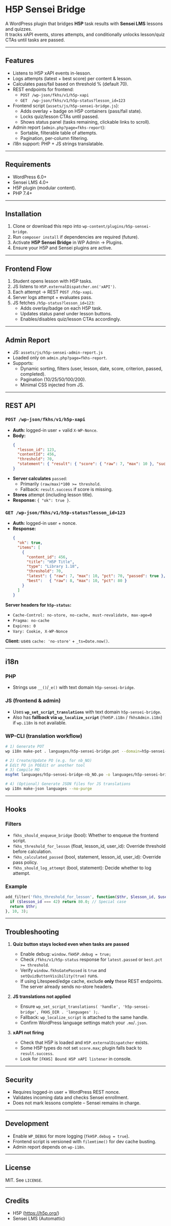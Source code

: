 # H5P Sensei Bridge

A WordPress plugin that bridges **H5P** task results with **Sensei LMS** lessons and quizzes.  
It tracks xAPI events, stores attempts, and conditionally unlocks lesson/quiz CTAs until tasks are passed.

---

## Features

- Listens to H5P xAPI events in-lesson.
- Logs attempts (latest + best score) per content & lesson.
- Calculates pass/fail based on threshold % (default 70).
- REST endpoints for frontend:
  - `POST /wp-json/fkhs/v1/h5p-xapi`
  - `GET  /wp-json/fkhs/v1/h5p-status?lesson_id=123`
- Frontend script (`assets/js/h5p-sensei-bridge.js`):
  - Adds overlay + badge on H5P containers (pass/fail state).
  - Locks quiz/lesson CTAs until passed.
  - Shows status panel (tasks remaining, clickable links to scroll).
- Admin report (`admin.php?page=fkhs-report`):
  - Sortable, filterable table of attempts.
  - Pagination, per-column filtering.
- i18n support: PHP + JS strings translatable.

---

## Requirements

- WordPress 6.0+
- Sensei LMS 4.0+
- H5P plugin (modular content).
- PHP 7.4+

---

## Installation

1. Clone or download this repo into `wp-content/plugins/h5p-sensei-bridge`.
2. Run `composer install` if dependencies are required (future).
3. Activate **H5P Sensei Bridge** in WP Admin → Plugins.
4. Ensure your H5P and Sensei plugins are active.

---

## Frontend Flow

1. Student opens lesson with H5P tasks.
2. JS listens to `H5P.externalDispatcher.on('xAPI')`.
3. Each attempt → REST `POST /h5p-xapi`.
4. Server logs attempt + evaluates pass.
5. JS fetches `/h5p-status?lesson_id=123`:
   - Adds overlay/badge on each H5P task.
   - Updates status panel under lesson buttons.
   - Enables/disables quiz/lesson CTAs accordingly.

---

## Admin Report

- JS: `assets/js/h5p-sensei-admin-report.js`
- Loaded only on `admin.php?page=fkhs-report`.
- Supports:
  - Dynamic sorting, filters (user, lesson, date, score, criterion, passed, completed).
  - Pagination (10/25/50/100/200).
  - Minimal CSS injected from JS.

---

## REST API

### `POST /wp-json/fkhs/v1/h5p-xapi`

- **Auth:** logged-in user + valid `X-WP-Nonce`.
- **Body:**
  ```json
  {
    "lesson_id": 123,
    "contentId": 456,
    "threshold": 70,
    "statement": { "result": { "score": { "raw": 7, "max": 10 }, "success": true, "completion": true }, ... }
  }
  ```
- **Server calculates** `passed`:
  - Primarily `(raw/max)*100 >= threshold`.
  - Fallback: `result.success` if score is missing.
- **Stores** attempt (including lesson title).
- **Response:** `{ "ok": true }`.

### `GET /wp-json/fkhs/v1/h5p-status?lesson_id=123`

- **Auth:** logged-in user + nonce.
- **Response:**
  ```json
  {
    "ok": true,
    "items": [
      {
        "content_id": 456,
        "title": "H5P Title",
        "type": "Library 1.18",
        "threshold": 70,
        "latest": { "raw": 7, "max": 10, "pct": 70, "passed": true },
        "best":   { "raw": 8, "max": 10, "pct": 80 }
      }
    ]
  }
  ```

**Server headers for `h5p-status`:**
- `Cache-Control: no-store, no-cache, must-revalidate, max-age=0`
- `Pragma: no-cache`
- `Expires: 0`
- `Vary: Cookie, X-WP-Nonce`

**Client:** uses `cache: 'no-store'` + `_ts=Date.now()`.

---

## i18n

### PHP
- Strings use `__()`/`_e()` with text domain `h5p-sensei-bridge`.

### JS (frontend & admin)
- Uses **`wp_set_script_translations`** with text domain `h5p-sensei-bridge`.
- Also has **fallback via `wp_localize_script`** (`fkH5P.i18n` / `fkhsAdmin.i18n`) if `wp.i18n` is not available.

### WP-CLI (translation workflow)
```bash
# 1) Generate POT
wp i18n make-pot . languages/h5p-sensei-bridge.pot --domain=h5p-sensei-bridge

# 2) Create/Update PO (e.g. for nb_NO)
# Edit PO in POEdit or another tool
# 3) Compile MO
msgfmt languages/h5p-sensei-bridge-nb_NO.po -o languages/h5p-sensei-bridge-nb_NO.mo

# 4) (Optional) Generate JSON files for JS translations
wp i18n make-json languages --no-purge
```

---

## Hooks

### Filters

- `fkhs_should_enqueue_bridge` (bool): Whether to enqueue the frontend script.
- `fkhs_threshold_for_lesson` (float, lesson_id, user_id): Override threshold before calculation.
- `fkhs_calculated_passed` (bool, statement, lesson_id, user_id): Override pass policy.
- `fkhs_should_log_attempt` (bool, statement): Decide whether to log attempt.

### Example
```php
add_filter('fkhs_threshold_for_lesson', function($thr, $lesson_id, $user_id){
  if ($lesson_id === 42) return 80.0; // Special case
  return $thr;
}, 10, 3);
```

---

## Troubleshooting

1. **Quiz button stays locked even when tasks are passed**
   - Enable debug: `window.fkH5P.debug = true;`
   - Check `/fkhs/v1/h5p-status` response for `latest.passed` or `best.pct >= threshold`.
   - Verify `window.fkhsGatePassed` is `true` and `setQuizButtonVisibility(true)` runs.
   - If using Litespeed/edge cache, exclude **only** these REST endpoints. The server already sends no-store headers.

2. **JS translations not applied**
   - Ensure `wp_set_script_translations( 'handle', 'h5p-sensei-bridge', FKHS_DIR . 'languages' );`.
   - Fallback: `wp_localize_script` is attached to the same handle.
   - Confirm WordPress language settings match your `.mo`/`.json`.

3. **xAPI not firing**
   - Check that H5P is loaded and `H5P.externalDispatcher` exists.
   - Some H5P types do not set `score.max`; plugin falls back to `result.success`.
   - Look for `[FKHS] Bound H5P xAPI listener` in console.

---

## Security

- Requires logged-in user + WordPress REST nonce.
- Validates incoming data and checks Sensei enrollment.
- Does not mark lessons complete – Sensei remains in charge.

---

## Development

- Enable `WP_DEBUG` for more logging (`fkH5P.debug = true`).
- Frontend script is versioned with `filemtime()` for dev cache busting.
- Admin report depends on `wp-i18n`.

---

## License

MIT. See `LICENSE`.

---

## Credits

- H5P (https://h5p.org/)
- Sensei LMS (Automattic)